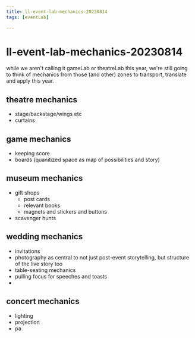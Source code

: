```yaml
---
title: ll-event-lab-mechanics-20230814
tags: [eventLab]

---
```


# ll-event-lab-mechanics-20230814

while we aren't calling it gameLab or theatreLab this year, we're still going to think of mechanics from those (and other) zones to transport, translate and apply this year.

## theatre mechanics

- stage/backstage/wings etc
- curtains

## game mechanics

- keeping score
- boards (quanitized space as map of possibilities and story)


## museum mechanics

- gift shops
  - post cards
  - relevant books
  - magnets and stickers and buttons
- scavenger hunts

## wedding mechanics

- invitations
- photography as central to not just post-event storytelling, but structure of the live story too
- table-seating mechanics
- pulling focus for speeches and toasts
- 

## concert mechanics

- lighting
- projection
- pa


